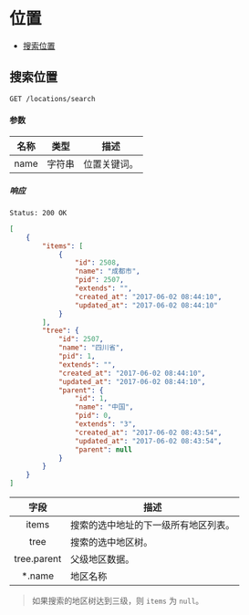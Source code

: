 # 位置

- [搜索位置](#搜索位置)

## 搜索位置

```
GET /locations/search
```

#### 参数

| 名称 | 类型 | 描述 |
|:----:|:----:|----|
| name | 字符串 | 位置关键词。 |

##### 响应

```
Status: 200 OK
```
```json
[
    {
        "items": [
            {
                "id": 2508,
                "name": "成都市",
                "pid": 2507,
                "extends": "",
                "created_at": "2017-06-02 08:44:10",
                "updated_at": "2017-06-02 08:44:10"
            }
        ],
        "tree": {
            "id": 2507,
            "name": "四川省",
            "pid": 1,
            "extends": "",
            "created_at": "2017-06-02 08:44:10",
            "updated_at": "2017-06-02 08:44:10",
            "parent": {
                "id": 1,
                "name": "中国",
                "pid": 0,
                "extends": "3",
                "created_at": "2017-06-02 08:43:54",
                "updated_at": "2017-06-02 08:43:54",
                "parent": null
            }
        }
    }
]
```

| 字段 | 描述 |
|:----:|----|
| items | 搜索的选中地址的下一级所有地区列表。 |
| tree | 搜索的选中地区树。 |
| tree.parent | 父级地区数据。 |
| *.name | 地区名称 |

> 如果搜索的地区树达到三级，则 `items` 为 `null`。